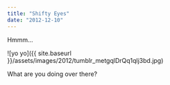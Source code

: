 ```yaml
---
title: "Shifty Eyes"
date: "2012-12-10"
---
```


Hmmm…

![yo yo]({{ site.baseurl }}/assets/images/2012/tumblr_metgqlDrQq1qlj3bd.jpg)

What are you doing over there?
